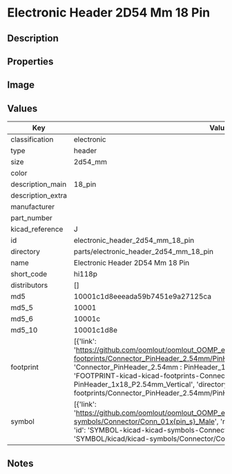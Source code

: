 # Electronic Header 2D54 Mm 18 Pin

## Description

## Properties


## Image


## Values

| Key | Value |
| --- | --- |
| classification | electronic |
| type | header |
| size | 2d54_mm |
| color |  |
| description_main | 18_pin |
| description_extra |  |
| manufacturer |  |
| part_number |  |
| kicad_reference | J |
| id | electronic_header_2d54_mm_18_pin |
| directory | parts/electronic_header_2d54_mm_18_pin |
| name | Electronic Header 2D54 Mm 18 Pin |
| short_code | hi118p |
| distributors | [] |
| md5 | 10001c1d8eeeada59b7451e9a27125ca |
| md5_5 | 10001 |
| md5_6 | 10001c |
| md5_10 | 10001c1d8e |
| footprint | [{'link': 'https://github.com/oomlout/oomlout_OOMP_eda_V2/tree/main/FOOTPRINT/kicad/kicad-footprints/Connector_PinHeader_2.54mm/PinHeader_1x18_P2.54mm_Vertical', 'name': 'Connector_PinHeader_2.54mm : PinHeader_1x18_P2.54mm_Vertical', 'id': 'FOOTPRINT-kicad-kicad-footprints-Connector_PinHeader_2.54mm-PinHeader_1x18_P2.54mm_Vertical', 'directory': 'FOOTPRINT/kicad/kicad-footprints/Connector_PinHeader_2.54mm/PinHeader_1x18_P2.54mm_Vertical/'}] |
| symbol | [{'link': 'https://github.com/oomlout/oomlout_OOMP_eda_V2/tree/main/SYMBOL/kicad/kicad-symbols/Connector/Conn_01x{pin_s}_Male', 'name': 'Connector : Conn_01x18_Male', 'id': 'SYMBOL-kicad-kicad-symbols-Connector-Conn_01x18_Male', 'directory': 'SYMBOL/kicad/kicad-symbols/Connector/Conn_01x18_Male/'}] |

## Notes


